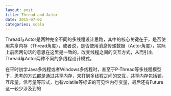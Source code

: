 ```yaml
---
layout: post
title: Thread and Actor
date: 2015-07-02
categories: scala
---
```


Thread与Actor是两种完全不同的多线程设计思路，其中的核心关键在于，是否使用共享内存（Thread角度），或者说，是否使用消息传递数据（Actor角度），实际上前面两句话的意思在这里是一致的，改变线程之间的交互方式，从而引出Thread与Actor两种不同的多线程设计模式。

在平时初学Java多线程或者Windows多线程时，甚至于P-Thread等多线程模型下，思考的方式都是通过共享内存，来打到多线程之间的交互，共享内存包括锁，互斥量，信号量等形式，也有volatile等标识的可见性内存变量，最后还有Future这一较少涉及到的